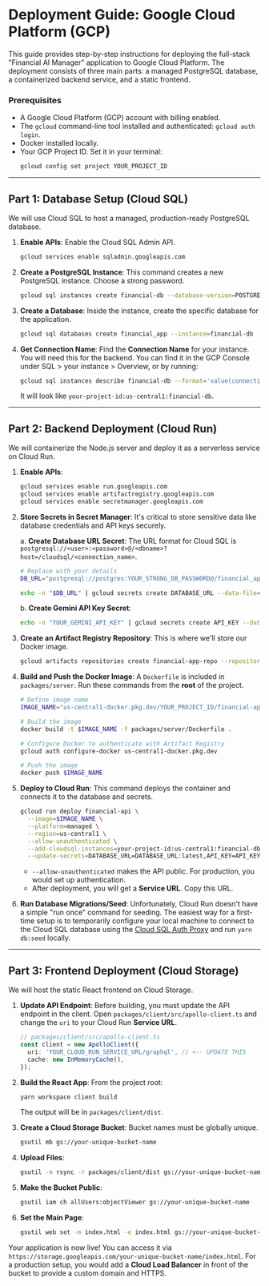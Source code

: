 # Deployment Guide: Google Cloud Platform (GCP)

This guide provides step-by-step instructions for deploying the full-stack "Financial AI Manager" application to Google Cloud Platform. The deployment consists of three main parts: a managed PostgreSQL database, a containerized backend service, and a static frontend.

### Prerequisites

-   A Google Cloud Platform (GCP) account with billing enabled.
-   The `gcloud` command-line tool installed and authenticated: `gcloud auth login`.
-   Docker installed locally.
-   Your GCP Project ID. Set it in your terminal:
    ```bash
    gcloud config set project YOUR_PROJECT_ID
    ```

---

## Part 1: Database Setup (Cloud SQL)

We will use Cloud SQL to host a managed, production-ready PostgreSQL database.

1.  **Enable APIs**: Enable the Cloud SQL Admin API.
    ```bash
    gcloud services enable sqladmin.googleapis.com
    ```

2.  **Create a PostgreSQL Instance**:
    This command creates a new PostgreSQL instance. Choose a strong password.
    ```bash
    gcloud sql instances create financial-db --database-version=POSTGRES_14 --region=us-central1 --root-password="YOUR_STRONG_DB_PASSWORD"
    ```

3.  **Create a Database**:
    Inside the instance, create the specific database for the application.
    ```bash
    gcloud sql databases create financial_app --instance=financial-db
    ```

4.  **Get Connection Name**:
    Find the **Connection Name** for your instance. You will need this for the backend. You can find it in the GCP Console under SQL > your instance > Overview, or by running:
    ```bash
    gcloud sql instances describe financial-db --format='value(connectionName)'
    ```
    It will look like `your-project-id:us-central1:financial-db`.

---

## Part 2: Backend Deployment (Cloud Run)

We will containerize the Node.js server and deploy it as a serverless service on Cloud Run.

1.  **Enable APIs**:
    ```bash
    gcloud services enable run.googleapis.com
    gcloud services enable artifactregistry.googleapis.com
    gcloud services enable secretmanager.googleapis.com
    ```

2.  **Store Secrets in Secret Manager**:
    It's critical to store sensitive data like database credentials and API keys securely.

    a. **Create Database URL Secret**:
    The URL format for Cloud SQL is `postgresql://<user>:<password>@/<dbname>?host=/cloudsql/<connection_name>`.
    ```bash
    # Replace with your details
    DB_URL="postgresql://postgres:YOUR_STRONG_DB_PASSWORD@/financial_app?host=/cloudsql/your-project-id:us-central1:financial-db"

    echo -n "$DB_URL" | gcloud secrets create DATABASE_URL --data-file=-
    ```

    b. **Create Gemini API Key Secret**:
    ```bash
    echo -n "YOUR_GEMINI_API_KEY" | gcloud secrets create API_KEY --data-file=-
    ```

3.  **Create an Artifact Registry Repository**:
    This is where we'll store our Docker image.
    ```bash
    gcloud artifacts repositories create financial-app-repo --repository-format=docker --location=us-central1
    ```

4.  **Build and Push the Docker Image**:
    A `Dockerfile` is included in `packages/server`. Run these commands from the **root** of the project.
    ```bash
    # Define image name
    IMAGE_NAME="us-central1-docker.pkg.dev/YOUR_PROJECT_ID/financial-app-repo/backend:latest"

    # Build the image
    docker build -t $IMAGE_NAME -f packages/server/Dockerfile .

    # Configure Docker to authenticate with Artifact Registry
    gcloud auth configure-docker us-central1-docker.pkg.dev

    # Push the image
    docker push $IMAGE_NAME
    ```

5.  **Deploy to Cloud Run**:
    This command deploys the container and connects it to the database and secrets.
    ```bash
    gcloud run deploy financial-api \
      --image=$IMAGE_NAME \
      --platform=managed \
      --region=us-central1 \
      --allow-unauthenticated \
      --add-cloudsql-instances=your-project-id:us-central1:financial-db \
      --update-secrets=DATABASE_URL=DATABASE_URL:latest,API_KEY=API_KEY:latest
    ```
    - `--allow-unauthenticated` makes the API public. For production, you would set up authentication.
    - After deployment, you will get a **Service URL**. Copy this URL.

6.  **Run Database Migrations/Seed**:
    Unfortunately, Cloud Run doesn't have a simple "run once" command for seeding. The easiest way for a first-time setup is to temporarily configure your local machine to connect to the Cloud SQL database using the [Cloud SQL Auth Proxy](https://cloud.google.com/sql/docs/postgres/connect-auth-proxy) and run `yarn db:seed` locally.

---

## Part 3: Frontend Deployment (Cloud Storage)

We will host the static React frontend on Cloud Storage.

1.  **Update API Endpoint**:
    Before building, you must update the API endpoint in the client. Open `packages/client/src/apollo-client.ts` and change the `uri` to your Cloud Run **Service URL**.
    ```typescript
    // packages/client/src/apollo-client.ts
    const client = new ApolloClient({
      uri: 'YOUR_CLOUD_RUN_SERVICE_URL/graphql', // <-- UPDATE THIS
      cache: new InMemoryCache(),
    });
    ```

2.  **Build the React App**:
    From the project root:
    ```bash
    yarn workspace client build
    ```
    The output will be in `packages/client/dist`.

3.  **Create a Cloud Storage Bucket**:
    Bucket names must be globally unique.
    ```bash
    gsutil mb gs://your-unique-bucket-name
    ```

4.  **Upload Files**:
    ```bash
    gsutil -m rsync -r packages/client/dist gs://your-unique-bucket-name
    ```

5.  **Make the Bucket Public**:
    ```bash
    gsutil iam ch allUsers:objectViewer gs://your-unique-bucket-name
    ```

6.  **Set the Main Page**:
    ```bash
    gsutil web set -m index.html -e index.html gs://your-unique-bucket-name
    ```

Your application is now live! You can access it via `https://storage.googleapis.com/your-unique-bucket-name/index.html`. For a production setup, you would add a **Cloud Load Balancer** in front of the bucket to provide a custom domain and HTTPS.
